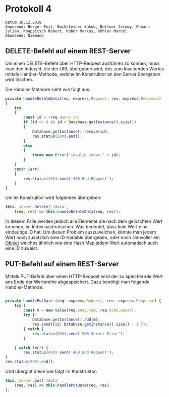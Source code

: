 # Protokoll 4

    Datum 10.12.2018
    Anwesend: Berger Emil, Böcksteiner Jakob, Bullner Jeremy, Ehmann Julian, Knappitsch Robert, Kobor Markus, Köhler Marcel
    Abwesend: Niemand

## DELETE-Befehl auf einem REST-Server

Um einen DELETE-Befehl über HTTP-Request ausführen zu können, muss man den Index/id, die der URL übergeben wird, des zum löschenden Wertes mittels Handler-Methode, welche im Konstruktor an den Server übergeben wird löschen.

Die Handler-Methode sieht wie folgt aus:

```javascript
private handleDeleteData(req: express.Request, res: express.Response) 
{
    try 
    {
        const id = +req.query.id;
        if (id >= 0 && id < Database.getInstance().size()) 
        {
            Database.getInstance().remove(id);
            res.status(200).end();
        }
        else 
        {
            throw new Error('invalid index ' + id);
        }
    } 
    catch (err) 
    {
        res.status(400).send('400 Bad Request');
    }
}
```
Um im Konstruktor wird folgendes übergeben:

```javascript
this._server.delete('/data',
    (req, res) => this.handleDeleteData(req, res));
 ```

In diesem Falle werden jedoch alle Elemente die nach dem gelöschten Wert kommen, im Index nachrutschen. Was bedeutet, dass kein Wert eine eindeutige ID hat.
Um diesen Problem auszuweichen, könnte man jedem Wert noch zusätzlich eine ID-Variable übergeben, oder noch sinnvoller ein [Object](https://javascript.info/object) welches ähnlich wie eine Hash Map jedem Wert automatisch auch eine ID zuweist.

## PUT-Befehl auf einem REST-Server

Mittels PUT-Befehl über einen HTTP-Request wird der zu speichernde Wert ans Ende der Wertereihe abgespeichert.
Dazu benötigt man folgende Handler-Methode:
```javascript

private handlePutDate (req: express.Request, res: express.Response) {
    try {
        const m = new Value(req.body.tem, req.body.power);
        try {
            Database.getInstance().add(m);
            res.send({id: Database.getInstance().size() - 1 });
        } catch {
            res.status(500).send('500 Server Error');
        }

    } catch (err) {
        res.status(400).send('400 Bad Request');
}
res.status(500).end();
```
Und übergibt diese wie folgt im Konstruktor:
```javascript
this._server.put('/data' ,
    (req, res) => this.handlePutDate(req, res)
);
